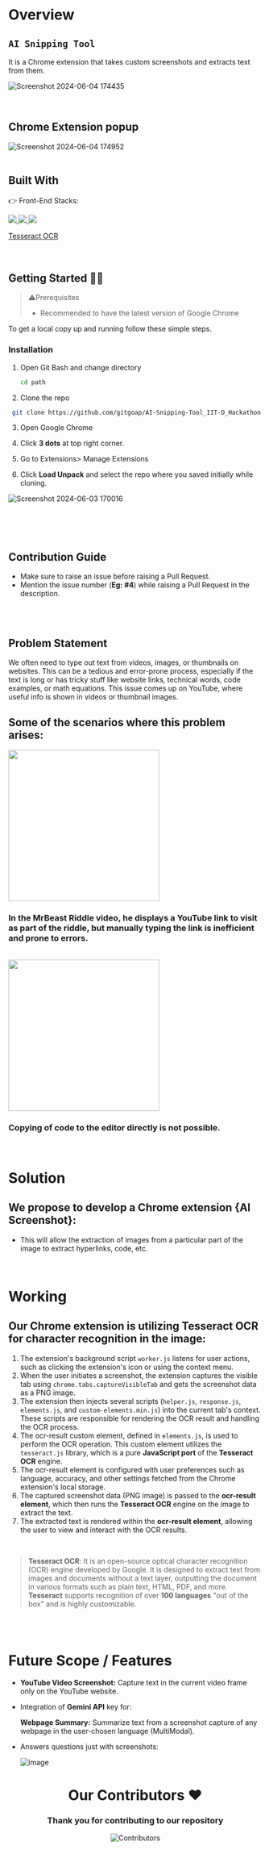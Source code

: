 # Overview

## ```AI Snipping Tool```
It is a Chrome extension that takes custom screenshots and extracts text from them. 

![Screenshot 2024-06-04 174435](screenshot-1.png)

</br>

## Chrome Extension popup



![Screenshot 2024-06-04 174952](screenshot-2.png)
</br></br>
## Built With

👉 Front-End Stacks:
<p align="left">
  <a href="](https://html.com">
    <img src="https://skillicons.dev/icons?i=html" />
  </a>
 <a href="https://www.css3.com">
    <img src="https://skillicons.dev/icons?i=css" />
  </a>

 <a href="https://www.javascript.com/">
    <img src="https://skillicons.dev/icons?i=js" />
  </a>

  
</p>

<a href="https://github.com/tesseract-ocr/tesseract">
 Tesseract OCR 
  </a>

  </br>
  </br>
  </br>

  ## Getting Started 👩‍💻

> ⚠️Prerequisites
>
> - Recommended to have the latest version of Google Chrome 


To get a local copy up and running follow these simple steps.


### Installation

1. Open Git Bash and change directory
   
   ``` sh
   cd path
   ``` 
3. Clone the repo

```sh
 git clone https://github.com/gitgoap/AI-Snipping-Tool_IIT-D_Hackathon.git
```

3. Open Google Chrome

4. Click **3 dots** at top right corner.

5. Go to Extensions>  Manage Extensions

6. Click **Load Unpack** and select the repo where you saved initially while cloning.

 ![Screenshot 2024-06-03 170016](screenshot-3.png)


   </br></br></br>

## Contribution Guide
 - Make sure to raise an issue before raising a Pull Request.
 - Mention the issue number (**Eg: #4**) while raising a Pull Request in the description.
   
</br></br>
## Problem Statement

 We often need to type out text from videos, images, or thumbnails on websites. This can be a tedious and error-prone process, especially if the text is long or has tricky stuff like website links, technical words, code examples, or math equations. This issue comes up on YouTube, where useful info is shown in videos or thumbnail images.
</br>
## Some of the scenarios where this problem arises:
<img src ="https://github.com/gitgoap/HackFest-24-IIT-Dhanbad/assets/117789470/325fe373-5215-4602-b582-1e2d3e91d96c" height= 300 >

### In the **MrBeast Riddle video**, he displays a YouTube link to visit as part of the riddle, but manually typing the link is inefficient and prone to errors.


</br>








<img src ="https://github.com/gitgoap/HackFest-24-IIT-Dhanbad/assets/117789470/1d84b1e5-6e1e-49b4-aefc-3482b74f29d6" height= 300 >

</br>

### Copying of code to the editor directly is not possible.


</br>

# Solution


## We propose to develop a Chrome extension {AI Screenshot}:



-   This will allow the extraction of images from a particular part of the image to extract hyperlinks, code, etc. 











</br>





 #    Working

## Our Chrome extension is utilizing **Tesseract OCR** for character recognition in the image:
1. The extension's background script ```worker.js``` listens for user actions, such as clicking the extension's icon or using the context menu.
2. When the user initiates a screenshot, the extension captures the visible tab using ```chrome.tabs.captureVisibleTab``` and gets the screenshot data as a PNG image.
3. The extension then injects several scripts (```helper.js```, ```response.js```, ```elements.js```, and ```custom-elements.min.js```) into the current tab's context. These scripts are responsible for rendering the OCR result and handling the OCR process.
4. The ocr-result custom element, defined in ```elements.js```, is used to perform the OCR operation. This custom element utilizes the ```tesseract.js``` library, which is a pure **JavaScript port** of the **Tesseract OCR** engine.
5. The ocr-result element is configured with user preferences such as language, accuracy, and other settings fetched from the Chrome extension's local storage.
6. The captured screenshot data (PNG image) is passed to the **ocr-result element**, which then runs the **Tesseract OCR** engine on the image to extract the text.
7. The extracted text is rendered within the **ocr-result element**, allowing the user to view and interact with the OCR results.

 
</br>



> **Tesseract OCR**: It is an open-source optical character recognition (OCR) engine developed by Google. It is designed to extract text from images and documents without a text layer, outputting the document in various formats such as plain text, HTML, PDF, and more. **Tesseract** supports recognition of over **100 languages** "out of the box" and is highly customizable.

</br></br>

# Future Scope / Features

- **YouTube Video Screenshot:** Capture text in the current video frame only on the YouTube website. 

  
  
- Integration of **Gemini API** key for:

   **Webpage Summary:** Summarize text from a screenshot capture of any webpage in the user-chosen language (MultiModal).

- Answers questions just with screenshots: 

  ![image](https://github.com/gitgoap/HackFest-24-IIT-Dhanbad/assets/117789470/1592f070-2e07-436b-b268-dc25be5e8e53)


 
 
<h1 align = "center">Our Contributors ❤️</h2>
<div align = "center">
 <h3>Thank you for contributing to our repository</h3>

![Contributors](https://contrib.rocks/image?repo=gitgoap/AI-Snipping-Tool_IIT-D_Hackathon)

</div>















 
 





